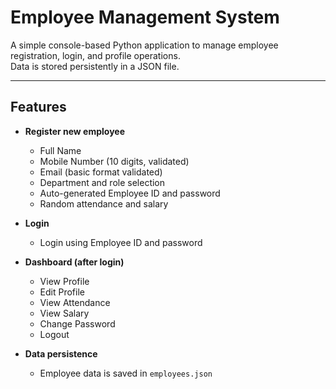 # Employee Management System

A simple console-based Python application to manage employee registration, login, and profile operations.  
Data is stored persistently in a JSON file.

---

## Features

- **Register new employee**
  - Full Name
  - Mobile Number (10 digits, validated)
  - Email (basic format validated)
  - Department and role selection
  - Auto-generated Employee ID and password
  - Random attendance and salary

- **Login**
  - Login using Employee ID and password

- **Dashboard (after login)**
  - View Profile
  - Edit Profile
  - View Attendance
  - View Salary
  - Change Password
  - Logout

- **Data persistence**
  - Employee data is saved in `employees.json`
